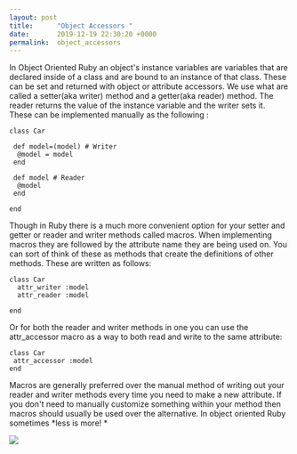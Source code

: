 ```yaml
---
layout: post
title:      "Object Accessors "
date:       2019-12-19 22:30:20 +0000
permalink:  object_accessors
---
```


In Object Oriented Ruby  an object's instance variables are variables that are declared inside of a class and are bound to an instance of that class. These can be set and returned with object or attribute accessors. We use what are called a setter(aka writer) method and a getter(aka reader) method. The reader returns the value of the instance variable and the writer sets it. These can be implemented manually as the following : 
 
```
class Car 
 
 def model=(model) # Writer
  @model = model 
 end   
		 
 def model # Reader 
  @model 
 end

end 
```   

Though in Ruby there is a much more convenient option for your setter and getter or reader and writer methods called macros. When implementing macros they are followed by the attribute name they are being used on. You can sort of think of these as methods that create the definitions of other methods.  These are written as follows: 
```
class Car 
  attr_writer :model 
  attr_reader :model 
	
end
```
Or for both the reader and writer methods in one you can use the attr_accessor macro as a way to both read and write to the same attribute: 
```
class Car 
 attr_accessor :model 
end 
```

Macros are generally preferred over the manual method of writing out your reader and writer methods every time you need to make a new attribute. If you don't need to manually customize something within your method then macros should usually be used over the alternative. In object oriented Ruby sometimes *less is more! *  

![](https://mixandgo.com/assets/learn/ruby_attr-b35cf32a02d67bf2788359a77ebf92fb3da96a2afa8652d2e58e6a5de34379a3.png)
